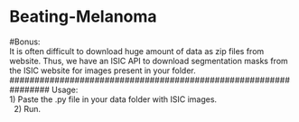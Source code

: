 # Beating-Melanoma   
#Bonus:  
  It is often difficult to download huge amount of data as zip files from website. Thus, we have an ISIC API to download  segmentation masks from the ISIC website for images present in your folder.  
  ################################################################
  Usage:  
    1) Paste the .py file in your data folder with ISIC images.  
    2) Run.   
